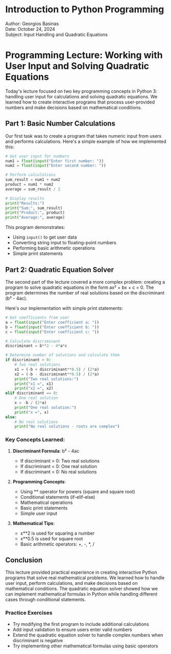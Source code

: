 # Introduction to Python Programming
Author: Georgios Basinas  
Date: October 24, 2024  
Subject: Input Handling and Quadratic Equations


# Programming Lecture: Working with User Input and Solving Quadratic Equations

Today's lecture focused on two key programming concepts in Python 3: handling user input for calculations and solving quadratic equations. We learned how to create interactive programs that process user-provided numbers and make decisions based on mathematical conditions.

## Part 1: Basic Number Calculations

Our first task was to create a program that takes numeric input from users and performs calculations. Here's a simple example of how we implemented this:

```python
# Get user input for numbers
num1 = float(input("Enter first number: "))
num2 = float(input("Enter second number: "))

# Perform calculations
sum_result = num1 + num2
product = num1 * num2
average = sum_result / 2

# Display results
print("Results:")
print("Sum:", sum_result)
print("Product:", product)
print("Average:", average)
```

This program demonstrates:
- Using `input()` to get user data
- Converting string input to floating-point numbers
- Performing basic arithmetic operations
- Simple print statements

## Part 2: Quadratic Equation Solver

The second part of the lecture covered a more complex problem: creating a program to solve quadratic equations in the form ax² + bx + c = 0. The program determines the number of real solutions based on the discriminant (b² - 4ac).

Here's our implementation with simple print statements:

```python
# Get coefficients from user
a = float(input("Enter coefficient a: "))
b = float(input("Enter coefficient b: "))
c = float(input("Enter coefficient c: "))

# Calculate discriminant
discriminant = b**2 - 4*a*c

# Determine number of solutions and calculate them
if discriminant > 0:
    # Two real solutions
    x1 = (-b + discriminant**0.5) / (2*a)
    x2 = (-b - discriminant**0.5) / (2*a)
    print("Two real solutions:")
    print("x1 =", x1)
    print("x2 =", x2)
elif discriminant == 0:
    # One real solution
    x = -b / (2*a)
    print("One real solution:")
    print("x =", x)
else:
    # No real solutions
    print("No real solutions - roots are complex")
```

### Key Concepts Learned:
1. **Discriminant Formula**: b² - 4ac
   - If discriminant > 0: Two real solutions
   - If discriminant = 0: One real solution
   - If discriminant < 0: No real solutions

2. **Programming Concepts**:
   - Using ** operator for powers (square and square root)
   - Conditional statements (if-elif-else)
   - Mathematical operations
   - Basic print statements
   - Simple user input

3. **Mathematical Tips**:
   - x**2 is used for squaring a number
   - x**0.5 is used for square root
   - Basic arithmetic operators: +, -, *, /

## Conclusion

This lecture provided practical experience in creating interactive Python programs that solve real mathematical problems. We learned how to handle user input, perform calculations, and make decisions based on mathematical conditions. The quadratic equation solver showed how we can implement mathematical formulas in Python while handling different cases through conditional statements.

### Practice Exercises
- Try modifying the first program to include additional calculations
- Add input validation to ensure users enter valid numbers
- Extend the quadratic equation solver to handle complex numbers when discriminant is negative
- Try implementing other mathematical formulas using basic operators
